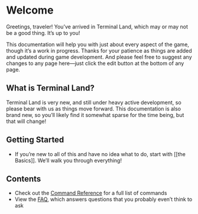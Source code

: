 # Welcome

Greetings, traveler! You’ve arrived in Terminal Land, which may or may not be a good thing. It’s up to you!

This documentation will help you with just about every aspect of the game, though it’s a work in progress. Thanks for your patience as things are added and updated during game development. And please feel free to suggest any changes to any page here—just click the edit button at the bottom of any page.

## What is Terminal Land?

Terminal Land is very new, and still under heavy active development, so please bear with us as things move forward. This documentation is also brand new, so you’ll likely find it somewhat sparse for the time being, but that will change!

## Getting Started

* If you’re new to all of this and have no idea what to do, start with [[the Basics]]. We’ll walk you through everything!

## Contents

* Check out the [Command Reference](commands.md) for a full list of commands
* View the [FAQ](faq.md), which answers questions that you probably even’t think to ask
